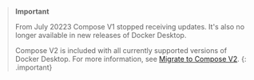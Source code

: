 > **Important**
>
> From July 20223 Compose V1 stopped receiving updates. It's also no longer available in new releases of Docker Desktop.
>
> Compose V2 is included with all currently supported versions of Docker Desktop.
> For more information, see [Migrate to Compose V2](/compose/migrate).
{: .important}

